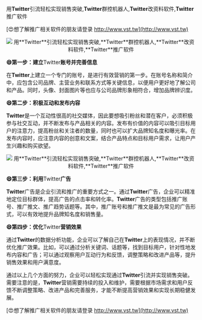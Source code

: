 用**Twitter**引流轻松实现销售突破,**Twitter**群控机器人,**Twitter**改资料软件,**Twitter**推广软件

[😍想了解推广相关软件的朋友请登录 http://www.vst.tw](http://www.vst.tw)

 <center><img src="https://vst.tw/MP4/tuiguang/png/0.png" alt="用**Twitter**引流轻松实现销售突破,**Twitter**群控机器人,**Twitter**改资料软件,**Twitter**推广软件"></center>

**😄第一步：建立**Twitter**账号并完善信息**

在**Twitter**上建立一个专门的账号，是进行有效营销的第一步。在账号名称和简介中，应包含公司品牌、主营业务和联系方式等关键信息，以便用户更好地了解公司和产品。同时，头像、封面图片等也应与公司品牌形象相符合，增加品牌辨识度。

**😄第二步：积极互动和发布内容**

**Twitter**是一个互动性很高的社交媒体，因此要想吸引粉丝和潜在客户，必须积极参与社交互动，并不断发布与产品相关的内容。发布有价值的内容可以吸引目标用户的注意力，提高粉丝和关注者的数量，同时也可以扩大品牌知名度和曝光率。在发布内容时，应注意内容的创意和文案，结合产品特点和目标用户需求，让用户产生兴趣和购买欲望。

 <center><img src="https://vst.tw/MP4/tuiguang/png/4.png" alt="用**Twitter**引流轻松实现销售突破,**Twitter**群控机器人,**Twitter**改资料软件,**Twitter**推广软件"></center>

**😄第三步：利用**Twitter**广告**

**Twitter**广告是企业引流和推广的重要方式之一。通过**Twitter**广告，企业可以精准地定位目标群体，提高广告的点击率和转化率。**Twitter**广告的类型包括推广账号、推广推文、推广趋势话题等。其中，推广账号和推广推文是最为常见的广告形式，可以有效地提升品牌知名度和销售量。

**😄第四步：优化**Twitter**营销效果**

通过**Twitter**的数据分析功能，企业可以了解自己在**Twitter**上的表现情况，并不断优化推广效果。比如，可以通过分析关键词、话题等，找到目标用户，针对性地发布内容和广告；可以通过观察用户互动行为和反馈，调整策略和改进产品等，提升销售效果和用户满意度。

通过以上几个方面的努力，企业可以轻松实现通过**Twitter**引流并实现销售突破。需要注意的是，**Twitter**营销需要持续的投入和维护，需要根据市场需求和用户反馈不断调整策略、改进产品和完善服务，才能不断提高营销效果和实现长期稳健发展。

[😍想了解推广相关软件的朋友请登录 http://www.vst.tw](http://www.vst.tw)



